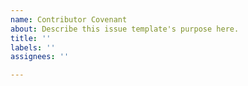 ```yaml
---
name: Contributor Covenant
about: Describe this issue template's purpose here.
title: ''
labels: ''
assignees: ''

---
```



